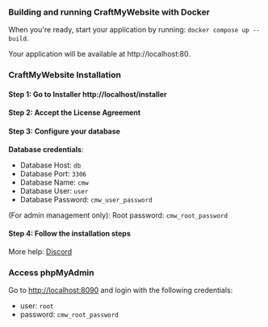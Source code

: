 ### Building and running CraftMyWebsite with Docker

When you're ready, start your application by running:
`docker compose up --build`.

Your application will be available at http://localhost:80.

### CraftMyWebsite Installation

#### Step 1: Go to Installer http://localhost/installer

#### Step 2: Accept the License Agreement

#### Step 3: Configure your database

**Database credentials**:

- Database Host: `db`
- Database Port: `3306`
- Database Name: `cmw`
- Database User: `user`
- Database Password: `cmw_user_password`

(For admin management only): Root password: `cmw_root_password`

#### Step 4: Follow the installation steps

More help: [Discord](https://craftmywebsite.fr/discord)

### Access phpMyAdmin
Go to [http://localhost:8090](http://localhost:8090) and login with the following credentials:
- user: `root`
- password: `cmw_root_password`